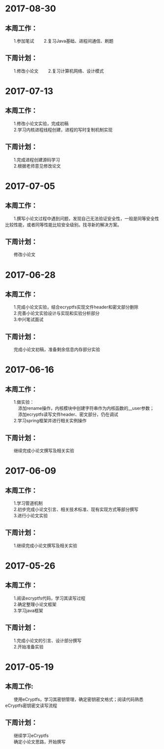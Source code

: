 # 2017-08-30
## 本周工作：
&emsp;&emsp;1.参加笔试 
&emsp;&emsp;2.复习Java基础、进程间通信、刷题
## 下周计划：
&emsp;&emsp;1.修改小论文
&emsp;&emsp;2.复习计算机网络、设计模式


# 2017-07-13
## 本周工作：
&emsp;&emsp;1.修改小论文实验，完成初稿   
&emsp;&emsp;2.学习内核进程线程创建，进程的写时复制机制实现
## 下周计划：
&emsp;&emsp;1.完成进程创建源码学习    
&emsp;&emsp;2.根据老师意见修改论文


# 2017-07-05
## 本周工作：
&emsp;&emsp;1.撰写小论文过程中遇到问题，发现自己无法验证安全性，一般是同等安全性比较性能，或者同等性能比较安全级别。找寻新的解决方案。
## 下周计划：
&emsp;&emsp;修改小论文


# 2017-06-28
## 本周工作：
&emsp;&emsp;1.完成小论文实验，结合ecryptfs实现文件header和密文部分删除   
&emsp;&emsp;2.完善小论文实验设计与实现和实验分析部分   
&emsp;&emsp;3.中兴笔试面试
## 下周计划：
&emsp;&emsp;完成小论文初稿，准备剩余信息内存部分实验

# 2017-06-16
## 本周工作：
&emsp;&emsp;1.做实验：  
&emsp;&emsp;&emsp;添加rename操作，内核模块中创建字符串作为内核函数的__user参数；   
&emsp;&emsp;&emsp;添加ecryptfs读写文件header、密文部分，仍在调试   
&emsp;&emsp;2.学习spring框架并进行相关实例操作
## 下周计划：
&emsp;&emsp;继续完成小论文撰写及相关实验 

# 2017-06-09
## 本周工作：
&emsp;&emsp;1.学习管道机制   
&emsp;&emsp;2.初步完成小论文引言、相关技术标准、现有实现方式等部分撰写   
&emsp;&emsp;3.进行小论文实验
## 下周计划：
&emsp;&emsp;1.继续完成小论文撰写及相关实验 


# 2017-05-26
## 本周工作：
&emsp;&emsp;1.阅读ecryptfs代码，学习其读写过程  
&emsp;&emsp;2.确定整理小论文框架  
&emsp;&emsp;3.学习java框架
## 下周计划：
&emsp;&emsp;1.完成小论文的引言、设计部分撰写   
&emsp;&emsp;2.开始准备实验


# 2017-05-19 
## 本周工作: 
&emsp;&emsp;使用eCryptfs，学习其密钥管理，确定密钥密文格式；阅读代码熟悉eCryptfs密钥密文读写流程 
## 下周计划： 
&emsp;&emsp;继续学习eCryptfs  
&emsp;&emsp;确定小论文思路，开始撰写
